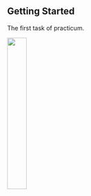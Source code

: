 ## Getting Started

The first task of practicum.

<img src="https://user-images.githubusercontent.com/81609259/214268399-476d19aa-0d3e-40a7-ac21-bcd0081873f1.png" width="30%">
